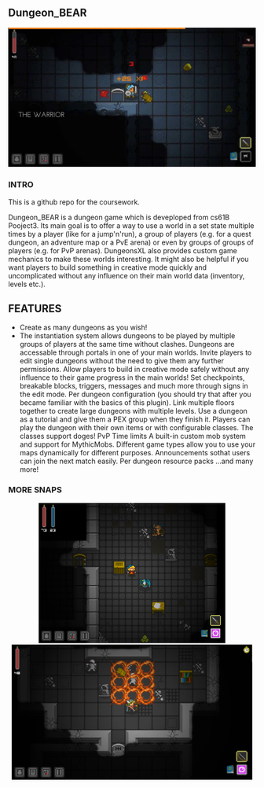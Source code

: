 ## Dungeon_BEAR

<p align="center">
      <img src="images/1.jpg" width="560" alt="upground">
</p>

### INTRO
This is a github repo for the coursework.

Dungeon_BEAR is a dungeon game which is deveploped from cs61B Pooject3. Its main goal is to offer a way to use a world in a set state multiple times by a player (like for a jump'n'run), a group of players (e.g. for a quest dungeon, an adventure map or a PvE arena) or even by groups of groups of players (e.g. for PvP arenas). DungeonsXL also provides custom game mechanics to make these worlds interesting. It might also be helpful if you want players to build something in creative mode quickly and uncomplicated without any influence on their main world data (inventory, levels etc.).

## FEATURES 
- Create as many dungeons as you wish!
- The instantiation system allows dungeons to be played by multiple groups of players at the same time without clashes.
Dungeons are accessable through portals in one of your main worlds. 
Invite players to edit single dungeons without the need to give them any further permissions. 
Allow players to build in creative mode safely without any influence to their game progress in the main worlds!
Set checkpoints, breakable blocks, triggers, messages and much more through signs in the edit mode. 
Per dungeon configuration (you should try that after you became familiar with the basics of this plugin). 
Link multiple floors together to create large dungeons with multiple levels. 
Use a dungeon as a tutorial and give them a PEX group when they finish it.
Players can play the dungeon with their own items or with configurable classes.
The classes support doges!
PvP
Time limits
A built-in custom mob system and support for MythicMobs. 
Different game types allow you to use your maps dynamically for different purposes. 
Announcements sothat users can join the next match easily. 
Per dungeon resource packs
...and many more!
### MORE SNAPS

    
<p align="center">
      <img src="images/ipad_rackan.png" width="380" alt="upground">
     <img src="images/ss_fe4257306889594164db0523a9ef7406ddc17e64.1920x1080.jpg" width="490" alt="upground">

   
</p>
